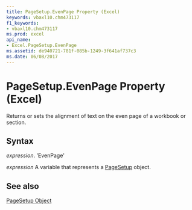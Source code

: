 ```yaml
---
title: PageSetup.EvenPage Property (Excel)
keywords: vbaxl10.chm473117
f1_keywords:
- vbaxl10.chm473117
ms.prod: excel
api_name:
- Excel.PageSetup.EvenPage
ms.assetid: de940721-781f-085b-1249-3f641af737c3
ms.date: 06/08/2017
---
```



# PageSetup.EvenPage Property (Excel)

Returns or sets the alignment of text on the even page of a workbook or section.


## Syntax

 _expression_. 'EvenPage'

 _expression_ A variable that represents a [PageSetup](./Excel.PageSetup.md) object.


## See also


[PageSetup Object](Excel.PageSetup.md)

